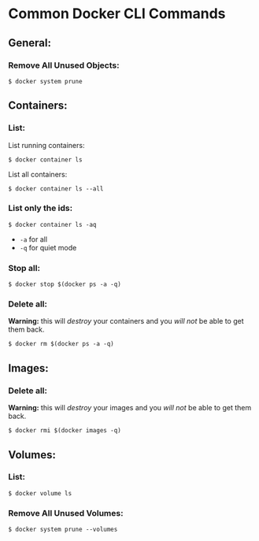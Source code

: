 # Common Docker CLI Commands

## General:

### Remove All Unused Objects:
```
$ docker system prune
```

## Containers:

### List:

List running containers:
```
$ docker container ls
```

List all containers:
```
$ docker container ls --all
```

### List only the ids:
```
$ docker container ls -aq
```
* `-a` for all
* `-q` for quiet mode

### Stop all:
```
$ docker stop $(docker ps -a -q)
```

### Delete all:
**Warning:** this will _destroy_ your containers and you _will not_ be able to get them back.
```
$ docker rm $(docker ps -a -q)
```


## Images:

### Delete all:
**Warning:** this will _destroy_ your images and you _will not_ be able to get them back.
```
$ docker rmi $(docker images -q)
```

## Volumes:

### List:
```
$ docker volume ls
```

### Remove All Unused Volumes:
```
$ docker system prune --volumes
```
